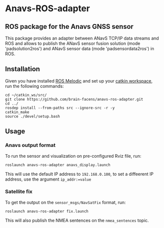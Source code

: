 # Anavs-ROS-adapter

## ROS package for the Anavs GNSS sensor

This package provides an adapter between ANavS TCP/IP data streams and ROS and allows to publish the ANavS sensor fusion solution (mode 'padsolution2ros') and ANavS sensor data (mode 'padsensordata2ros') in ROS.


## Installation

Given you have installed [ROS Melodic](http://wiki.ros.org/melodic/Installation/Ubuntu) and set up your [catkin workspace](http://wiki.ros.org/catkin/Tutorials/create_a_workspace), run the following commands:

```
cd ~/catkin_ws/src/
git clone https://github.com/brain-facens/anavs-ros-adapter.git
cd ../
rosdep install --from-paths src --ignore-src -r -y
catkin_make
source ./devel/setup.bash
```

## Usage

### Anavs output format

To run the sensor and visualization on pre-configured Rviz file, run:

```
roslaunch anavs-ros-adapter anavs_display.launch
```

This will use the default IP address to `192.168.0.100`, to set a diffeerent IP address, use the argument `ip_addr:=value`

### Satellite fix

To get the output on the `sensor_msgs/NavSatFix` format, run:

```
roslaunch anavs-ros-adapter fix.launch
```

This will also publish the NMEA sentences on the `nmea_sentences` topic.
